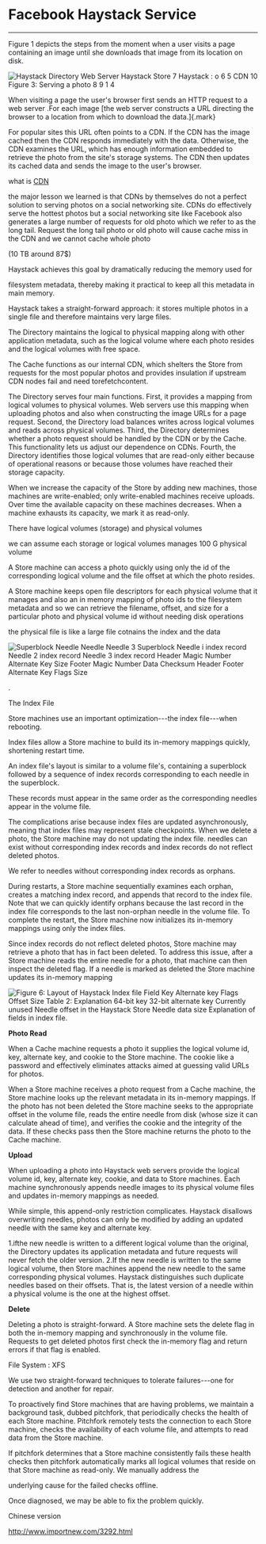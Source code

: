# Facebook Haystack Service 



---

Figure 1 depicts the steps from the moment when a user visits a page containing an image until she downloads that image from its location on disk.



![Haystack Directory Web Server Haystack Store 7 Haystack : o 6 5 CDN 10 Figure 3: Serving a photo 8 9 1 4 ](../../media/Twitter-^M-Insgram-Instagram-Facebook-Haystack-Service-image1.png)



When visiting a page the user's browser first sends an HTTP request to a web server .For each image [the web server constructs a URL directing the browser to a location from which to download the data.]{.mark}



For popular sites this URL often points to a CDN. If the CDN has the image cached then the CDN responds immediately with the data. Otherwise, the CDN examines the URL, which has enough information embedded to retrieve the photo from the site's storage systems. The CDN then updates its cached data and sends the image to the user's browser.



what is [CDN](onenote:Basic.one#CDN&section-id={86482390-C87C-1E49-9164-B76565805B41}&page-id={98B4402A-D864-7346-867E-B86E5AF1D934}&end&base-path=https://d.docs.live.net/77339d157d673f41/Documents/9%20chapter/System%20Design%20and%20OO%20Design)



the major lesson we learned is that CDNs by themselves do not a perfect solution to serving photos on a social networking site. CDNs do effectively serve the hottest photos but a social networking site like Facebook also generates a large number of requests for old photo which we refer to as the long tail. Request the long tail photo or old photo will cause cache miss in the CDN and we cannot cache whole photo

(10 TB around 87$)







Haystack achieves this goal by dramatically reducing the memory used for

filesystem metadata, thereby making it practical to keep all this metadata in main memory.

Haystack takes a straight-forward approach: it stores multiple photos in a single file and therefore maintains very large files.







The Directory maintains the logical to physical mapping along with other application metadata, such as the logical volume where each photo resides and the logical volumes with free space.



The Cache functions as our internal CDN, which shelters the Store from requests for the most popular photos and provides insulation if upstream CDN nodes fail and need torefetchcontent.





The Directory serves four main functions. First, it provides a mapping from logical volumes to physical volumes. Web servers use this mapping when uploading photos and also when constructing the image URLs for a page request. Second, the Directory load balances writes across logical volumes and reads across physical volumes. Third, the Directory determines whether a photo request should be handled by the CDN or by the Cache. This functionality lets us adjust our dependence on CDNs. Fourth, the Directory identifies those logical volumes that are read-only either because of operational reasons or because those volumes have reached their storage capacity.



When we increase the capacity of the Store by adding new machines, those machines are write-enabled; only write-enabled machines receive uploads. Over time the available capacity on these machines decreases. When a machine exhausts its capacity, we mark it as read-only.



There have logical volumes (storage) and physical volumes

we can assume each storage or logical volumes manages 100 G physical volume

A Store machine can access a photo quickly using only the id of the corresponding logical volume and the file offset at which the photo resides.

A Store machine keeps open file descriptors for each physical volume that it manages and also an in memory mapping of photo ids to the filesystem metadata and so we can retrieve the filename, offset, and size for a particular photo and physical volume id without needing disk operations



the physical file is like a large file cotnains the index and the data

![Superblock Needle Needle Needle 3 Superblock Needle i index record Needle 2 index record Needle 3 index record Header Magic Number Alternate Key Size Footer Magic Number Data Checksum Header Footer Alternate Key Flags Size ](../../media/Twitter-^M-Insgram-Instagram-Facebook-Haystack-Service-image2.png)



.





The Index File

Store machines use an important optimization---the index file---when rebooting.

Index files allow a Store machine to build its in-memory mappings quickly, shortening restart time.

An index file's layout is similar to a volume file's, containing a superblock followed by a sequence of index records corresponding to each needle in the superblock.

These records must appear in the same order as the corresponding needles appear in the volume file.

The complications arise because index files are updated asynchronously, meaning that index files may represent stale checkpoints. When we delete a photo, the Store machine may do not updating the index file. needles can exist without corresponding index records and index records do not reflect deleted photos.

We refer to needles without corresponding index records as orphans.

During restarts, a Store machine sequentially examines each orphan, creates a matching index record, and appends that record to the index file. Note that we can quickly identify orphans because the last record in the index file corresponds to the last non-orphan needle in the volume file. To complete the restart, the Store machine now initializes its in-memory mappings using only the index files.

Since index records do not reflect deleted photos, Store machine may retrieve a photo that has in fact been deleted. To address this issue, after a Store machine reads the entire needle for a photo, that machine can then inspect the deleted flag. If a needle is marked as deleted the Store machine updates its in-memory mapping

![Figure 6: Layout of Haystack Index file Field Key Alternate key Flags Offset Size Table 2: Explanation 64-bit key 32-bit alternate key Currently unused Needle offset in the Haystack Store Needle data size Explanation of fields in index file. ](../../media/Twitter-^M-Insgram-Instagram-Facebook-Haystack-Service-image3.jpeg)







**Photo Read**



When a Cache machine requests a photo it supplies the logical volume id, key, alternate key, and cookie to the Store machine. The cookie like a password and effectively eliminates attacks aimed at guessing valid URLs for photos.

When a Store machine receives a photo request from a Cache machine, the Store machine looks up the relevant metadata in its in-memory mappings. If the photo has not been deleted the Store machine seeks to the appropriate offset in the volume file, reads the entire needle from disk (whose size it can calculate ahead of time), and verifies the cookie and the integrity of the data. If these checks pass then the Store machine returns the photo to the Cache machine.



**Upload**



When uploading a photo into Haystack web servers provide the logical volume id, key, alternate key, cookie, and data to Store machines. Each machine synchronously appends needle images to its physical volume files and updates in-memory mappings as needed.

While simple, this append-only restriction complicates. Haystack disallows overwriting needles, photos can only be modified by adding an updated needle with the same key and alternate key.

1.ifthe new needle is written to a different logical volume than the original, the Directory updates its application metadata and future requests will never fetch the older version. 2.If the new needle is written to the same logical volume, then Store machines append the new needle to the same corresponding physical volumes. Haystack distinguishes such duplicate needles based on their offsets. That is, the latest version of a needle within a physical volume is the one at the highest offset.

**Delete**

Deleting a photo is straight-forward. A Store machine sets the delete flag in both the in-memory mapping and synchronously in the volume file. Requests to get deleted photos first check the in-memory flag and return errors if that flag is enabled.

File System : XFS



We use two straight-forward techniques to tolerate failures---one for detection and another for repair.

To proactively find Store machines that are having problems, we maintain a background task, dubbed pitchfork, that periodically checks the health of each Store machine. Pitchfork remotely tests the connection to each Store machine, checks the availability of each volume file, and attempts to read data from the Store machine.

If pitchfork determines that a Store machine consistently fails these health checks then pitchfork automatically marks all logical volumes that reside on that Store machine as read-only. We manually address the

underlying cause for the failed checks offline.

Once diagnosed, we may be able to fix the problem quickly.



Chinese version

<http://www.importnew.com/3292.html>





